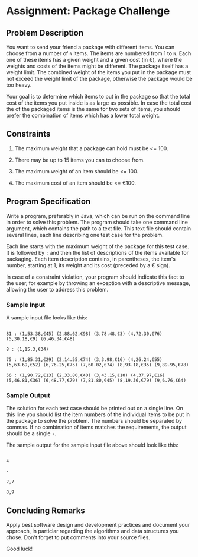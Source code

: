 # Assignment: Package Challenge



## Problem Description



You want to send your friend a package with different items. You can choose from a number of `N` items. The items are numbered from 1 to `N`. Each one of these items has a given weight and a given cost (in €), where the weights and costs of the items might be different. The package itself has a weight limit. The combined weight of the items you put in the package must not exceed the weight limit of the package, otherwise the package would be too heavy.

Your goal is to determine which items to put in the package so that the total cost of the items you put inside is as large as possible. In case the total cost the of the packaged items is the same for two sets of items, you should prefer the combination of items which has a lower total weight.



## Constraints



1. The maximum weight that a package can hold must be <= 100.

2. There may be up to 15 items you can to choose from.

3. The maximum weight of an item should be <= 100.

4. The maximum cost of an item should be <= €100.



## Program Specification



Write a program, preferably in Java, which can be run on the command line in order to solve this problem. The program should take one command line argument, which contains the path to a text file. This text file should contain several lines, each line describing one test case for the problem.



Each line starts with the maximum weight of the package for this test case. It is followed by ` : ` and then the list of descriptions of the items available for packaging. Each item description contains, in parentheses, the item's number, starting at 1, its weight and its cost (preceded by a € sign).



In case of a constraint violation, your program should indicate this fact to the user, for example by throwing an exception with a descriptive message, allowing the user to address this problem.



### Sample Input



A sample input file looks like this:



```

81 : (1,53.38,€45) (2,88.62,€98) (3,78.48,€3) (4,72.30,€76) (5,30.18,€9) (6,46.34,€48)

8 : (1,15.3,€34)

75 : (1,85.31,€29) (2,14.55,€74) (3,3.98,€16) (4,26.24,€55) (5,63.69,€52) (6,76.25,€75) (7,60.02,€74) (8,93.18,€35) (9,89.95,€78)

56 : (1,90.72,€13) (2,33.80,€40) (3,43.15,€10) (4,37.97,€16) (5,46.81,€36) (6,48.77,€79) (7,81.80,€45) (8,19.36,€79) (9,6.76,€64)

```



### Sample Output



The solution for each test case should be printed out on a single line. On this line you should list the item numbers of the individual items to be put in the package to solve the problem. The numbers should be separated by commas. If no combination of items matches the requirements, the output should be a single `-`.



The sample output for the sample input file above should look like this:



```

4

-

2,7

8,9

```



## Concluding Remarks



Apply best software design and development practices and document your approach, in particlar regarding the algorithms and data structures you chose. Don't forget to put comments into your source files.



Good luck!






